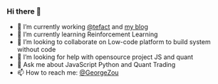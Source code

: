 ### Hi there 👋

- 🔭 I’m currently working [@tefact](https://github.com/Tefact/tefact-saas) and [my blog](https://github.com/georgezouq/blog)
- 🌱 I’m currently learning Reinforcement Learning
- 👯 I’m looking to collaborate on Low-code platform to build system without code
- 🤔 I’m looking for help with opensource project JS and quant
- 💬 Ask me about JavaScript Python and Quant Trading
- 📫 How to reach me: [@GeorgeZou](https://twitter.com/GeorgeZouSQ)
